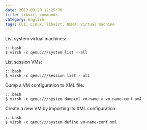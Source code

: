 ```yaml
---
date: 2013-03-20 12:25:36
title: libvirt commands
category: English
tags: CLI, Linux, libvirt, QEMU, virtual machine
---
```


List system virtual machines:

    :::bash
    $ virsh -c qemu:///system list --all

List session VMs:

    :::bash
    $ virsh -c qemu:///session list --all

Dump a VM configuration to XML file:

    :::bash
    $ virsh -c qemu:///system dumpxml vm-name > vm-name-conf.xml

Create a new VM by importing its XML configuration:

    :::bash
    $ virsh -c qemu:///system define vm-name-conf.xml

